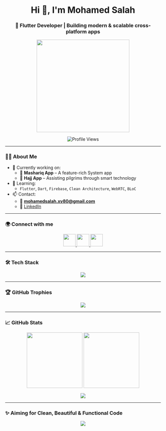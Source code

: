 <h1 align="center">Hi 👋, I'm Mohamed Salah</h1>
<h3 align="center">🚀 Flutter Developer | Building modern & scalable cross-platform apps</h3>

<p align="center">
  <img src="https://media.giphy.com/media/qgQUggAC3Pfv687qPC/giphy.gif" width="300" />
</p>

<p align="center">
  <img src="https://komarev.com/ghpvc/?username=1m0hamedsalah&label=Profile%20views&color=0e75b6&style=flat" alt="Profile Views" />
</p>

---

### 👨‍💻 About Me

- 🔭 Currently working on:
  - 📱 **Mashariq App** – A feature-rich System app
  - 🕋 **Hajj App** – Assisting pilgrims through smart technology
- 🌱 Learning:
  - `Flutter`, `Dart`, `Firebase`, `Clean Architecture`, `WebRTC`, `BLoC`
- 📫 Contact:
  - 📧 **mohamedsalah.xv80@gmail.com**
  - 💼 [LinkedIn](https://www.linkedin.com/in/mohamed-salah-9804a2247/)

---

### 🌍 Connect with me

<p align="center">
  <a href="https://www.linkedin.com/in/mohamed-salah-9804a2247/" target="_blank">
    <img src="https://skillicons.dev/icons?i=linkedin" width="40" />
  </a>
  <a href="https://www.facebook.com/profile.php?id=100013269403968" target="_blank">
    <img src="https://skillicons.dev/icons?i=facebook" width="40" />
  </a>
  <a href="https://www.instagram.com/m0hamedsalahl/" target="_blank">
    <img src="https://skillicons.dev/icons?i=instagram" width="40" />
  </a>
</p>

---

### 🛠️ Tech Stack

<p align="center">
  <img src="https://skillicons.dev/icons?i=flutter,dart,firebase,git,figma,linux,python,arduino" />
</p>

---

### 🏆 GitHub Trophies

<p align="center">
  <img src="https://github-profile-trophy.vercel.app/?username=1m0hamedsalah&theme=onedark&title=Commits,Issues,PullRequest,Repositories,Stars&row=1&margin-w=15" />
</p>

---

### 📈 GitHub Stats

<p align="center">
  <img src="https://github-readme-stats.vercel.app/api?username=1m0hamedsalah&show_icons=true&theme=tokyonight" height="180px"/>
  <img src="https://github-readme-stats.vercel.app/api/top-langs/?username=1m0hamedsalah&layout=compact&theme=tokyonight" height="180px"/>
</p>

<p align="center">
  <img src="https://github-readme-streak-stats.herokuapp.com/?user=1m0hamedsalah&theme=tokyonight" />
</p>

---

### ✨ Aiming for Clean, Beautiful & Functional Code

<p align="center">
  <img src="https://readme-typing-svg.herokuapp.com?font=Fira+Code&size=22&pause=1000&center=true&width=440&lines=I+turn+ideas+into+apps.;I+build+beautiful+UIs.;I+focus+on+performance+%26+scalability.;Let's+build+something+great+🚀" />
</p>
